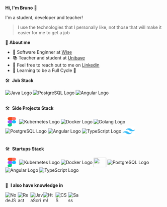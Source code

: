 __Hi, I'm Bruno__ 👋

I'm a student, developer and teacher!

> I use the technologies that I personally like, not those that will make it easier for me to get a job

🚀 __About me__
- 💼 Software Enginner at <a href="https://www.wises.com.br/" target="_blank">Wise</a>
- 📚 Teacher and student at <a href="https://unibave.net/" target="_blank">Unibave</a>
- 👥 Feel free to reach out to me on <a href="https://www.linkedin.com/in/bruno-cardozo-pereira-561b31196/" target="_blank">Linkedin</a>
- 🌱 Learning to be a Full Cycle 🔄️

🛠 &nbsp;__Job Stack__
<div>
  <img align="center" alt="Java Logo" height="30" width="40" src="https://icongr.am/devicon/java-original.svg?size=128&color=currentColor">
  <img align="center" alt="PostgreSQL Logo" height="30" width="40" src="https://icongr.am/devicon/postgresql-original.svg" >
  <img align="center" alt="Angular Logo" height="30" width="40" src="https://icongr.am/devicon/angularjs-plain.svg?size=128&color=ee0918">
  <br><br>
</div>

🛠 &nbsp;__Side Projects Stack__
<div>
  <img align="center" alt="Figma Logo" height="30" width="40" src="https://raw.githubusercontent.com/devicons/devicon/master/icons/figma/figma-original.svg" >
  <img align="center" alt="Kubernetes Logo" height="30" width="40" src="https://cdn.jsdelivr.net/gh/devicons/devicon/icons/kubernetes/kubernetes-plain.svg" >
  <img align="center" alt="Docker Logo" height="30" width="40" src="https://icongr.am/devicon/docker-original.svg?size=128&color=currentColor">
  <img align="center" alt="Golang Logo" height="30" width="40" src="https://cdn.jsdelivr.net/gh/devicons/devicon/icons/go/go-original-wordmark.svg">
  <img align="center" alt="PostgreSQL Logo" height="30" width="40" src="https://icongr.am/devicon/postgresql-original.svg" >
  <img align="center" alt="Angular Logo" height="30" width="40" src="https://icongr.am/devicon/angularjs-plain.svg?size=128&color=ee0918">
  <img align="center" alt="TypeScript Logo" height="30" width="40" src="https://icongr.am/devicon/typescript-plain.svg?size=128&color=currentColor">
  <img align="center" alt="TailwindCSS Logo" height="30" width="40" src="https://raw.githubusercontent.com/devicons/devicon/master/icons/tailwindcss/tailwindcss-plain.svg">
  <br><br>
</div>

🛠 &nbsp;__Startups Stack__
<div>
  <img align="center" alt="Figma Logo" height="30" width="40" src="https://raw.githubusercontent.com/devicons/devicon/master/icons/figma/figma-original.svg" >
  <img align="center" alt="Kubernetes Logo" height="30" width="40" src="https://cdn.jsdelivr.net/gh/devicons/devicon/icons/kubernetes/kubernetes-plain.svg" />
  <img align="center" alt="Docker Logo" height="30" width="40" src="https://icongr.am/devicon/docker-original.svg?size=128&color=currentColor">
  <img align="center" width="40" height="30" class="margin-top:20px" src="https://cdn.jsdelivr.net/gh/devicons/devicon/icons/nestjs/nestjs-plain.svg" >
  <img align="center" alt="PostgreSQL Logo" height="30" width="40" src="https://icongr.am/devicon/postgresql-original.svg" >
  <img align="center" alt="Angular Logo" height="30" width="40" src="https://icongr.am/devicon/angularjs-plain.svg?size=128&color=ee0918">
  <img align="center" alt="TypeScript Logo" height="30" width="40" src="https://icongr.am/devicon/typescript-plain.svg?size=128&color=currentColor">
  <br><br>
</div>

🧠 &nbsp;__I also have knowledge in__
<div style="display: flex">
    <img align="center" alt="NodeJS Logo" height="30" width="40" src="https://icongr.am/devicon/nodejs-original.svg" >
    <img align="center" alt="React Logo" height="30" width="40" src="https://icongr.am/devicon/react-original.svg?size=128&color=currentColor">
    <img align="center" alt="JavaScript Logo" height="30" width="40" src="https://icongr.am/devicon/javascript-original.svg?size=128&color=currentColor">
    <img align="center" alt="Html Logo" height="30" width="40" src="https://icongr.am/devicon/html5-original.svg?size=128&color=currentColor">
    <img align="center" alt="CSS Logo" height="30" width="40" src="https://icongr.am/devicon/css3-original.svg?size=128&color=currentColor">
    <img align="center" alt="Sass Logo" height="30" width="40" src="https://icongr.am/devicon/sass-original.svg?size=128&color=ffffff">
</div>
